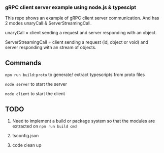 ### gRPC client server example using node.js & typescipt

This repo shows an example of gRPC client server communication. And has 2 modes unaryCall & ServerStreamingCall.

unaryCall = client sending a request and server responding with an object.

ServerStreamingCall = client sending a request (id, object or void) and server responding with an stream of objects.

## Commands

`npm run build:proto` to generate/ extract typescripts from proto files

`node server` to start the server

`node client` to start the client

## TODO

1. Need to implement a build or package system so that the modules are extracted on `npm run build cmd`

2. tsconfig.json 

3. code clean up